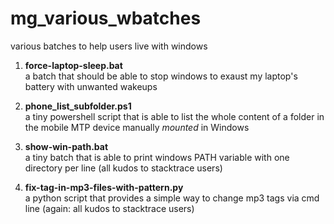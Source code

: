 # mg_various_wbatches
various batches to help users live with windows

1. **force-laptop-sleep.bat**  
   a batch that should be able to stop windows to exaust my laptop's battery with unwanted wakeups

2. **phone_list_subfolder.ps1**  
   a tiny powershell script that is able to list the whole content of a folder in the mobile MTP device manually *mounted* in Windows

3. **show-win-path.bat**  
   a tiny batch that is able to print windows PATH variable with one directory per line (all kudos to stacktrace users)

4. **fix-tag-in-mp3-files-with-pattern.py**  
   a python script that provides a simple way to change mp3 tags via cmd line (again: all kudos to stacktrace users)
